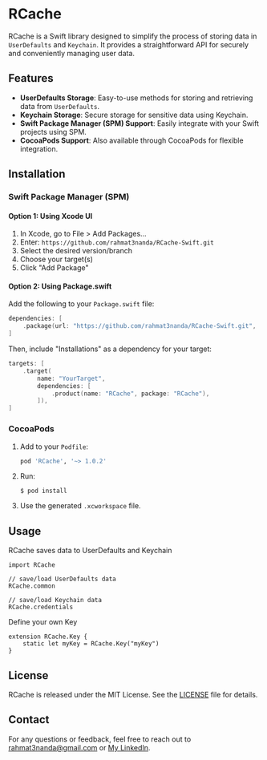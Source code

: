 # RCache

RCache is a Swift library designed to simplify the process of storing data in `UserDefaults` and `Keychain`. It provides a straightforward API for securely and conveniently managing user data.

## Features

- **UserDefaults Storage**: Easy-to-use methods for storing and retrieving data from `UserDefaults`.
- **Keychain Storage**: Secure storage for sensitive data using Keychain.
- **Swift Package Manager (SPM) Support**: Easily integrate with your Swift projects using SPM.
- **CocoaPods Support**: Also available through CocoaPods for flexible integration.

## Installation
### Swift Package Manager (SPM)

#### Option 1: Using Xcode UI

1. In Xcode, go to File > Add Packages...
2. Enter: `https://github.com/rahmat3nanda/RCache-Swift.git`
3. Select the desired version/branch
4. Choose your target(s)
5. Click "Add Package"

#### Option 2: Using Package.swift

Add the following to your `Package.swift` file:

```swift
dependencies: [
    .package(url: "https://github.com/rahmat3nanda/RCache-Swift.git", .upToNextMajor(from: "1.0.2"))
]
```

Then, include "Installations" as a dependency for your target:

```swift
targets: [
    .target(
        name: "YourTarget",
        dependencies: [
            .product(name: "RCache", package: "RCache"),
        ]),
]
```

### CocoaPods

1. Add to your `Podfile`:
   ```ruby
   pod 'RCache', '~> 1.0.2'
   ```

2. Run:
   ```
   $ pod install
   ```

3. Use the generated `.xcworkspace` file.

## Usage

RCache saves data to UserDefaults and Keychain
```
import RCache

// save/load UserDefaults data
RCache.common

// save/load Keychain data
RCache.credentials
```



Define your own Key
```
extension RCache.Key {
    static let myKey = RCache.Key("myKey")
}
```

## License
RCache is released under the MIT License. See the [LICENSE](https://github.com/rahmat3nanda/RCache-Swift?tab=MIT-1-ov-file) file for details.

## Contact
For any questions or feedback, feel free to reach out to [rahmat3nanda@gmail.com](mailto:rahmat3nanda@gmail.com) or [My LinkedIn](https://www.linkedin.com/in/rahmat-trinanda/).